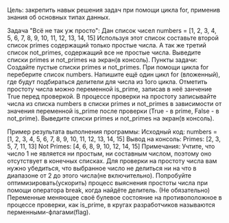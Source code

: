 Цель: закрепить навык решения задач при помощи цикла for, применив знания об основных типах данных.

Задача "Всё не так уж просто": Дан список чисел numbers = [1, 2, 3, 4, 5, 6, 7, 8, 9, 10, 11, 12, 13, 14, 15]
Используя этот список составьте второй список primes содержащий только простые числа. А так же третий список not_primes,
содержащий все не простые числа. 
Выведите списки primes и not_primes на экран(в консоль). Пункты задачи: Создайте пустые списки primes и not_primes. 
При помощи цикла for переберите список numbers. Напишите ещё один цикл for (вложенный), 
где будут подбираться делители для числа из 1ого цикла. 
Отметить простоту числа можно переменной is_prime, записав в неё занчение True перед проверкой. 
В процессе проверки на простоту записывайте числа из списка numbers в списки primes и not_primes
в зависимости от значения переменной is_prime после проверки (True - в prime, False - в not_prime). 
Выведите списки primes и not_primes на экран(в консоль).

Пример результата выполнения программы: Исходный код: numbers = [1, 2, 3, 4, 5, 6, 7, 8, 9, 10, 11, 12, 13, 14, 15] 
Вывод на консоль: Primes: [2, 3, 5, 7, 11, 13] Not Primes: [4, 6, 8, 9, 10, 12, 14, 15] 
Примечания: Учтите, что число 1 не является ни простым, ни составным числом, поэтому оно отсутствует в конечных списках.
Для проверки на простоту числа вам нужно убедиться, 
что выбранное число не делиться ни на что в диапазоне от 2 до этого числа(не включительно).
Попробуйте оптимизировать(ускорить) процесс выяснения простоты числа при помощи оператора break, когда найдёте делитель.
(Не обязательно) Переменные меняющее своё булевое состояние на противоположное в процессе проверки, 
как is_prime, в кругах разработчиков называются перменными-флагами(flag).